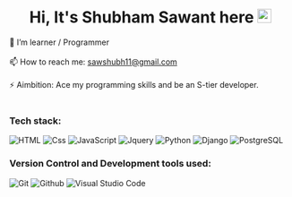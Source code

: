 <h1 align="center">
  Hi, It's Shubham Sawant here <img src="https://media.giphy.com/media/hvRJCLFzcasrR4ia7z/giphy.gif" width="25px" height="25px">
</h1>

🌱 I’m learner / Programmer
<br>
<br>
📫 How to reach me: sawshubh11@gmail.com
<br>
<br>
⚡ Aimbition: Ace my programming skills and be an S-tier developer. 
<br>
<br>

### Tech stack:
<p>
<img alt="HTML" src="https://img.shields.io/badge/HTML-E34F26?logo=html5&logoColor=white&style=flat" />
<img alt="Css" src="https://img.shields.io/badge/CSS-1572B6?logo=css3&logoColor=white&style=flat" />
<img alt="JavaScript" src="https://img.shields.io/badge/JavaScript-F7DF1E?logo=javascript&logoColor=white&style=flat" />
<img alt="Jquery" src="https://img.shields.io/badge/Jquery-0769AD?logo=jquery&logoColor=white&style=flat" />
<!-- <img alt="React" src="https://img.shields.io/badge/React-61DAFB?logo=react&logoColor=white&style=flat" /> -->
<img alt="Python" src="https://img.shields.io/badge/Python-3776AB?style=for-the-badge&logo=python&logoColor=white&style=flat" />
<img alt="Django" src="https://img.shields.io/badge/Django-092E20?style=for-the-badge&logo=django&logoColor=white&style=flat" />
<img alt="PostgreSQL" src="https://img.shields.io/badge/PostgreSQL-336791?logo=postgresql&logoColor=white&style=flat" />
</p>

### Version Control and Development tools used:
<p>
<img alt="Git" src="https://img.shields.io/badge/Git-F05032?style=for-the-badge&logo=git&logoColor=white&style=flat" />
<img alt="Github" src="https://img.shields.io/badge/Github-181717?style=for-the-badge&logo=github&logoColor=white&style=flat" />
<img alt="Visual Studio Code" src="https://img.shields.io/badge/Visual Studio Code-007ACC?logo=visual+studio+code&logoColor=white&style=flat" />
</p>

